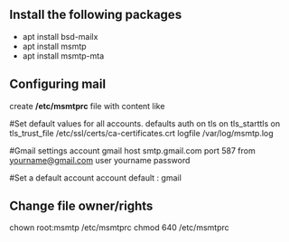 Install the following packages 
------------------------------
+ apt install bsd-mailx
+ apt install msmtp
+ apt install msmtp-mta

Configuring mail
----------------

create **/etc/msmtprc** file with content like

#Set default values for all accounts.
defaults
auth on
tls on
tls_starttls on
tls_trust_file /etc/ssl/certs/ca-certificates.crt
logfile /var/log/msmtp.log

#Gmail settings
account gmail
host smtp.gmail.com
port 587
from yourname@gmail.com
user yourname
password <your password>

#Set a default account
account default : gmail


Change file owner/rights 
------------------------

chown root:msmtp /etc/msmtprc 
chmod 640 /etc/msmtprc 


